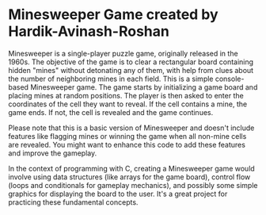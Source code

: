 # Minesweeper Game created by Hardik-Avinash-Roshan 
Minesweeper is a single-player puzzle game, originally released in the 1960s. The objective of the game is to clear a rectangular board containing hidden "mines" without detonating any of them, with help from clues about the number of neighboring mines in each field. 
This is a simple console-based Minesweeper game. The game starts by initializing a game board and placing mines at random positions. The player is then asked to enter the coordinates of the cell they want to reveal. If the cell contains a mine, the game ends. If not, the cell is revealed and the game continues.

Please note that this is a basic version of Minesweeper and doesn't include features like flagging mines or winning the game when all non-mine cells are revealed. You might want to enhance this code to add these features and improve the gameplay.

In the context of programming with C, creating a Minesweeper game would involve using data structures (like arrays for the game board), control flow (loops and conditionals for gameplay mechanics), and possibly some simple graphics for displaying the board to the user. It's a great project for practicing these fundamental concepts.
